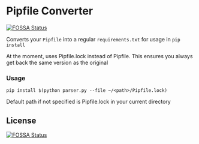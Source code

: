 # Pipfile Converter
[![FOSSA Status](https://app.fossa.io/api/projects/git%2Bgithub.com%2Femman27%2Fpipfile-converter.svg?type=shield)](https://app.fossa.io/projects/git%2Bgithub.com%2Femman27%2Fpipfile-converter?ref=badge_shield)


Converts your `Pipfile` into a regular `requirements.txt` for usage in `pip install`

At the moment, uses Pipfile.lock instead of Pipfile. This ensures you always get back the same version as the original

### Usage
```
pip install $(python parser.py --file ~/<path>/Pipfile.lock)
```
Default path if not specified is Pipfile.lock in your current directory


## License
[![FOSSA Status](https://app.fossa.io/api/projects/git%2Bgithub.com%2Femman27%2Fpipfile-converter.svg?type=large)](https://app.fossa.io/projects/git%2Bgithub.com%2Femman27%2Fpipfile-converter?ref=badge_large)